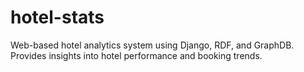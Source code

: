 # hotel-stats
Web-based hotel analytics system using Django, RDF, and GraphDB. Provides insights into hotel performance and booking trends.
